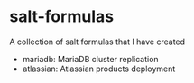 # salt-formulas

A collection of salt formulas that I have created
- mariadb: MariaDB cluster replication
- atlassian: Atlassian products deployment
